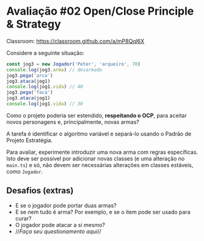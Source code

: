 # Avaliação #02 Open/Close Principle & Strategy

Classroom: <https://classroom.github.com/a/mP8Qql6X>

Considere a seguinte situação:

```typescript
const jog3 = new Jogador('Peter', 'arqueiro', 70)
console.log(jog3.arma) // desarmado
jog3.pega('arco')
jog3.ataca(jog1)
console.log(jog1.vida) // 40
jog3.pega('faca')
jog3.ataca(jog1)
console.log(jog1.vida) // 30
```

Como o projeto poderia ser estendido, **respeitando o OCP**, para aceitar novos personagens e, principalmente, novas armas?

A tarefa é identificar o algoritmo variável e separá-lo usando o Padrão de Projeto Estratégia.

Para avaliar, experimente introduzir uma nova arma com regras específicas. Isto deve ser possível por adicionar novas classes (e uma alteração no `main.ts`) e só, não devem ser necessárias alterações em classes estáveis, como `Jogador`.

## Desafios (extras)

- E se o jogador pode portar duas armas?
- E se nem tudo é arma? Por exemplo, e se o item pode ser usado para curar?
- O jogador pode atacar a si mesmo?
- //_Faça seu questionamento aqui_//
